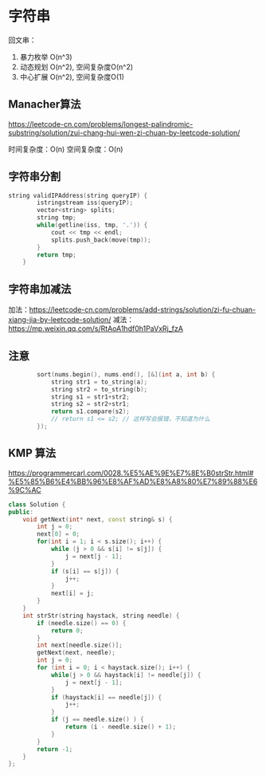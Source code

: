 # 字符串

回文串：

1. 暴力枚举 O(n^3)
2. 动态规划 O(n^2), 空间复杂度O(n^2)
3. 中心扩展 O(n^2), 空间复杂度O(1)

## Manacher算法

<https://leetcode-cn.com/problems/longest-palindromic-substring/solution/zui-chang-hui-wen-zi-chuan-by-leetcode-solution/>

时间复杂度：O(n)
空间复杂度：O(n)

## 字符串分割

```cpp
string validIPAddress(string queryIP) {
        istringstream iss(queryIP);
        vector<string> splits;
        string tmp;
        while(getline(iss, tmp, '.')) {
            cout << tmp << endl;
            splits.push_back(move(tmp));
        }
        return tmp;
    }
```

## 字符串加减法

加法：<https://leetcode-cn.com/problems/add-strings/solution/zi-fu-chuan-xiang-jia-by-leetcode-solution/>
减法：<https://mp.weixin.qq.com/s/RtAoA1hdf0h1PaVxRj_fzA>

## 注意

```cpp
        sort(nums.begin(), nums.end(), [&](int a, int b) {
            string str1 = to_string(a);
            string str2 = to_string(b);
            string s1 = str1+str2;
            string s2 = str2+str1;
            return s1.compare(s2);
            // return s1 <= s2; // 这样写会报错，不知道为什么
        });
```

## KMP 算法

<https://programmercarl.com/0028.%E5%AE%9E%E7%8E%B0strStr.html#%E5%85%B6%E4%BB%96%E8%AF%AD%E8%A8%80%E7%89%88%E6%9C%AC>

```cpp
class Solution {
public:
    void getNext(int* next, const string& s) {
        int j = 0;
        next[0] = 0;
        for(int i = 1; i < s.size(); i++) {
            while (j > 0 && s[i] != s[j]) {
                j = next[j - 1];
            }
            if (s[i] == s[j]) {
                j++;
            }
            next[i] = j;
        }
    }
    int strStr(string haystack, string needle) {
        if (needle.size() == 0) {
            return 0;
        }
        int next[needle.size()];
        getNext(next, needle);
        int j = 0;
        for (int i = 0; i < haystack.size(); i++) {
            while(j > 0 && haystack[i] != needle[j]) {
                j = next[j - 1];
            }
            if (haystack[i] == needle[j]) {
                j++;
            }
            if (j == needle.size() ) {
                return (i - needle.size() + 1);
            }
        }
        return -1;
    }
};
```
